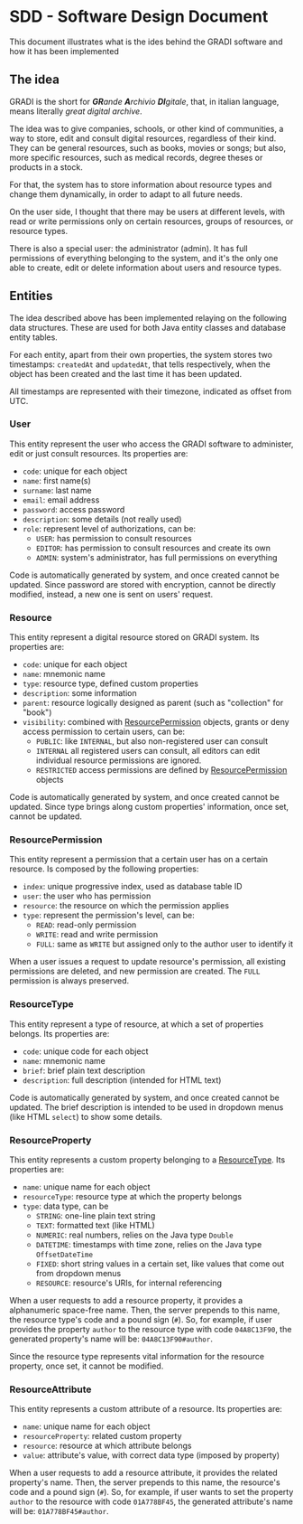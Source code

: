 # SDD - Software Design Document

This document illustrates what is the ides behind the GRADI software
and how it has been implemented

## The idea

GRADI is the short for _**GR**ande **A**rchivio **DI**gitale_, 
that, in italian language, means literally _great digital archive_.

The idea was to give companies, schools, or other kind of communities,
a way to store, edit and consult digital resources, regardless of their kind.
They can be general resources, such as books, movies or songs; but also,
more specific resources, such as medical records, degree theses or products in a stock.

For that, the system has to store information about resource types
and change them dynamically, in order to adapt to all future needs.

On the user side, I thought that there may be users at different levels,
with read or write permissions only on certain resources, groups
of resources, or resource types.

There is also a special user: the administrator (admin). It has full permissions
of everything belonging to the system, and it's the only one able to create, edit
or delete information about users and resource types.

## Entities

The idea described above has been implemented relaying on the following data structures.
These are used for both Java entity classes and database entity tables.

For each entity, apart from their own properties, the system stores two timestamps:
`createdAt` and `updatedAt`, that tells respectively, when the object has been created
and the last time it has been updated. 

All timestamps are represented with their timezone, indicated as offset from UTC.

### User

This entity represent the user who access the GRADI software to administer, edit or
just consult resources. Its properties are:
* `code`: unique for each object
* `name`: first name(s)
* `surname`: last name
* `email`: email address
* `password`: access password
* `description`: some details (not really used)
* `role`: represent level of authorizations, can be:
  * `USER`: has permission to consult resources
  * `EDITOR`: has permission to consult resources and create its own
  * `ADMIN`: system's administrator, has full permissions on everything

Code is automatically generated by system, and once created cannot be updated.
Since password are stored with encryption, cannot be directly modified, instead,
a new one is sent on users' request.

### Resource

This entity represent a digital resource stored on GRADI system. Its properties are:

* `code`: unique for each object
* `name`: mnemonic name
* `type`: resource type, defined custom properties
* `description`: some information
* `parent`: resource logically designed as parent (such as "collection" for "book")
* `visibility`: combined with [ResourcePermission](#resourcepermission) objects, grants
   or deny access permission to certain users, can be:
  * `PUBLIC`: like `INTERNAL`, but also non-registered user can consult
  * `INTERNAL` all registered users can consult, all editors can edit
    individual resource permissions are ignored.
  * `RESTRICTED` access permissions are defined by [ResourcePermission](#resourcepermission)
    objects

Code is automatically generated by system, and once created cannot be updated.
Since type brings along custom properties' information, once set, cannot be updated.

### ResourcePermission

This entity represent a permission that a certain user has on a certain resource.
Is composed by the following properties:
* `index`: unique progressive index, used as database table ID
* `user`: the user who has permission
* `resource`: the resource on which the permission applies
* `type`: represent the permission's level, can be:
  * `READ`: read-only permission
  * `WRITE`: read and write permission
  * `FULL`: same as `WRITE` but assigned only to the author user to identify it

When a user issues a request to update resource's permission, all existing permissions
are deleted, and new permission are created. The `FULL` permission is always preserved.

### ResourceType

This entity represent a type of resource, at which a set of properties belongs.
Its properties are:
* `code`: unique code for each object
* `name`: mnemonic name
* `brief`: brief plain text description
* `description`: full description (intended for HTML text)

Code is automatically generated by system, and once created cannot be updated.
The brief description is intended to be used in dropdown menus (like HTML `select`) to show some details.

### ResourceProperty

This entity represents a custom property belonging to a [ResourceType](#resourcetype).
Its properties are:
* `name`: unique name for each object
* `resourceType`: resource type at which the property belongs
* `type`: data type, can be
  * `STRING`: one-line plain text string
  * `TEXT`: formatted text (like HTML)
  * `NUMERIC`: real numbers, relies on the Java type `Double`
  * `DATETIME`: timestamps with time zone, relies on the Java type `OffsetDateTime`
  * `FIXED`: short string values in a certain set, like values that come out from dropdown menus
  * `RESOURCE`: resource's URIs, for internal referencing

When a user requests to add a resource property, it provides a alphanumeric space-free name.
Then, the server prepends to this name, the resource type's code and a pound sign (`#`).
So, for example, if user provides the property `author` to the resource type with code `04A8C13F90`,
the generated property's name will be: `04A8C13F90#author`.

Since the resource type represents vital information for the resource property, 
once set, it cannot be modified.

### ResourceAttribute

This entity represents a custom attribute of a resource.
Its properties are:
* `name`: unique name for each object
* `resourceProperty`: related custom property
* `resource`: resource at which attribute belongs
* `value`: attribute's value, with correct data type (imposed by property)

When a user requests to add a resource attribute, it provides the related property's name.
Then, the server prepends to this name, the resource's code and a pound sign (`#`).
So, for example, if user wants to set the property `author` to the resource with code `01A778BF45`,
the generated attribute's name will be: `01A778BF45#author`.